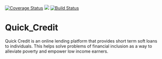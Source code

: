 [![Coverage Status](https://coveralls.io/repos/github/brayokenya/Quick_Credit/badge.svg?branch=master)](https://coveralls.io/github/brayokenya/Quick_Credit?branch=master) <a href="https://codeclimate.com/github/brayokenya/Quick_Credit/maintainability"><img src="https://api.codeclimate.com/v1/badges/15f31ec3548a640ffcad/maintainability" /></a>
[![Build Status](https://travis-ci.org/brayokenya/Quick_Credit.svg?branch=master&service=github)](https://travis-ci.org/brayokenya/Quick_Credit)




# Quick_Credit

Quick Credit is an online lending platform that provides short term soft loans to individuals. This helps solve problems of financial inclusion as a way to alleviate poverty and empower low income earners.
